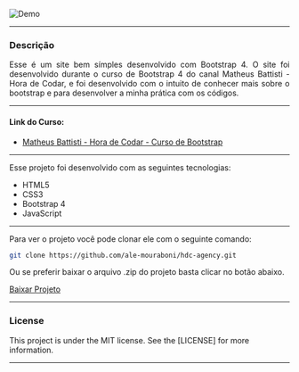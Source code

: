 ![Demo](readme/demo.gif)

---

<div style="text-align: justify">

### Descrição
Esse é um site bem símples desenvolvido com Bootstrap 4. O site foi desenvolvido durante o curso de Bootstrap 4 do canal Matheus Battisti - Hora de Codar, e foi desenvolvido com o intuito de conhecer mais sobre o bootstrap e para desenvolver a minha prática com os códigos.

</div>

---

#### Link do Curso:

* [Matheus Battisti - Hora de Codar - Curso de Bootstrap](https://www.youtube.com/playlist?list=PLnDvRpP8Bnexu5wvxogy6N49_S5Xk8Cze)

---

Esse projeto foi desenvolvido com as seguintes tecnologias:
* HTML5
* CSS3
* Bootstrap 4
* JavaScript

---

Para ver o projeto você pode clonar ele com o seguinte comando:    

```sh
git clone https://github.com/ale-mouraboni/hdc-agency.git
```  
  
Ou se preferir baixar o arquivo .zip do projeto basta clicar no botão abaixo.  
  
[Baixar Projeto](https://github.com/ale-mouraboni/hdc-agency/archive/refs/heads/main.zip)

---

### License
This project is under the MIT license. See the [LICENSE] for more information.

---